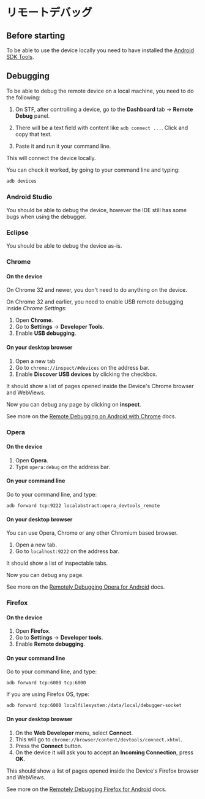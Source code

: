 # リモートデバッグ


## Before starting

To be able to use the device locally you need to have installed the [Android SDK Tools](https://developer.android.com/sdk/index.html).


## Debugging

To be able to debug the remote device on a local machine, you need to do the following:

1. On STF, after controlling a device, go to the **Dashboard** tab -> **Remote Debug** panel.

2. There will be a text field with content like `adb connect ...`. Click and copy that text.

3. Paste it and run it your command line.

This will connect the device locally.

You can check it worked, by going to your command line and typing:
```bash
adb devices
```


### Android Studio

You should be able to debug the device, however the IDE still has some bugs when using the debugger.


### Eclipse

You should be able to debug the device as-is.



### Chrome

#### On the device

On Chrome 32 and newer, you don't need to do anything on the device.

On Chrome 32 and earlier, you need to enable USB remote debugging inside *Chrome Settings*:

1. Open **Chrome**.
2. Go to **Settings** -> **Developer Tools**.
3. Enable **USB debugging**.

#### On your desktop browser

1. Open a new tab
2. Go to `chrome://inspect/#devices` on the address bar.
3. Enable **Discover USB devices** by clicking the checkbox.

It should show a list of pages opened inside the Device's Chrome browser and WebViews.

Now you can debug any page by clicking on **inspect**.

See more on the [Remote Debugging on Android with Chrome](https://developer.chrome.com/devtools/docs/remote-debugging) docs.


### Opera

#### On the device

1. Open **Opera**.
2. Type `opera:debug` on the address bar.


#### On your command line

Go to your command line, and type:

```
adb forward tcp:9222 localabstract:opera_devtools_remote
```


#### On your desktop browser

You can use Opera, Chrome or any other Chromium based browser.

1. Open a new tab.
2. Go to `localhost:9222` on the address bar.

It should show a list of inspectable tabs.

Now you can debug any page.

See more on the [Remotely Debugging Opera for Android](https://dev.opera.com/articles/remotely-debugging-opera-for-android/) docs.


### Firefox

#### On the device

1. Open **Firefox**.
2. Go to **Settings** -> **Developer tools**.
3. Enable **Remote debugging**.

#### On your command line

Go to your command line, and type:

```
adb forward tcp:6000 tcp:6000
```

If you are using Firefox OS, type:

```
adb forward tcp:6000 localfilesystem:/data/local/debugger-socket
```


#### On your desktop browser

1. On the **Web Developer** menu, select **Connect**.
2. This will go to `chrome://browser/content/devtools/connect.xhtml`.
3. Press the **Connect** button.
4. On the device it will ask you to accept an **Incoming Connection**, press **OK**.

This should show a list of pages opened inside the Device's Firefox browser and WebViews.

See more on the [Remotely Debugging Firefox for Android](https://developer.mozilla.org/docs/Tools/Remote_Debugging/Firefox_for_Android) docs.
